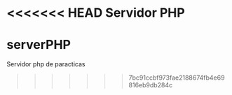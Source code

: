 <<<<<<< HEAD
Servidor PHP
=======
# serverPHP
Servidor php de paracticas
>>>>>>> 7bc91ccbf973fae2188674fb4e69816eb9db284c
